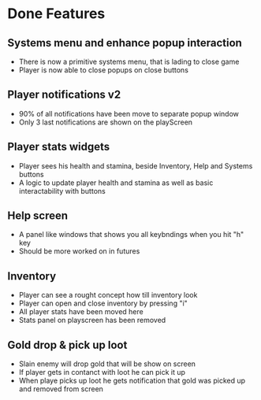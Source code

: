 # Done Features

## Systems menu and enhance popup interaction

- There is now a primitive systems menu, that is lading to close game
- Player is now able to close popups on close buttons

## Player notifications v2

- 90% of all notifications have been move to separate popup window
- Only 3 last notifications are shown on the playScreen

## Player stats widgets

- Player sees his health and stamina, beside Inventory, Help and Systems buttons
- A logic to update player health and stamina as well as basic interactability with buttons

## Help screen

- A panel like windows that shows you all keybndings when you hit "h" key
- Should be more worked on in futures

## Inventory

- Player can see a rought concept how till inventory look
- Player can open and close inventory by pressing "i"
- All player stats have been moved here
- Stats panel on playscreen has been removed

## Gold drop & pick up loot

- Slain enemy will drop gold that will be show on screen
- If player gets in contanct with loot he can pick it up
- When playe picks up loot he gets notification that gold was picked up and removed from screen
